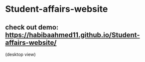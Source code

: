 # Student-affairs-website
## check out demo: https://habibaahmed11.github.io/Student-affairs-website/
(desktop view)
